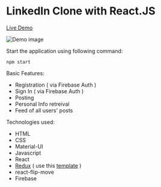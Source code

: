 # LinkedIn Clone with React.JS

<a href="https://linkedin-clone-ea448.web.app/">Live Demo</a>

<img src="https://github.com/ahmadrazach/linkedin-clone/blob/master/src/files/App%20demo.gif" alt="Demo image"/>

Start the application using following command:
```
npm start
```

Basic Features:
 
- Registration ( via Firebase Auth )
- Sign In ( via Firebase Auth )
- Posting
- Personal Info retreival
- Feed of all users' posts

Technologies used:

- HTML
- CSS
- Material-UI
- Javascript
- React
- <a href="https://redux.js.org/tutorials/quick-start">Redux</a> ( use this <a href="https://github.com/reduxjs/cra-template-redux">template</a> )
- react-flip-move
- Firebase
